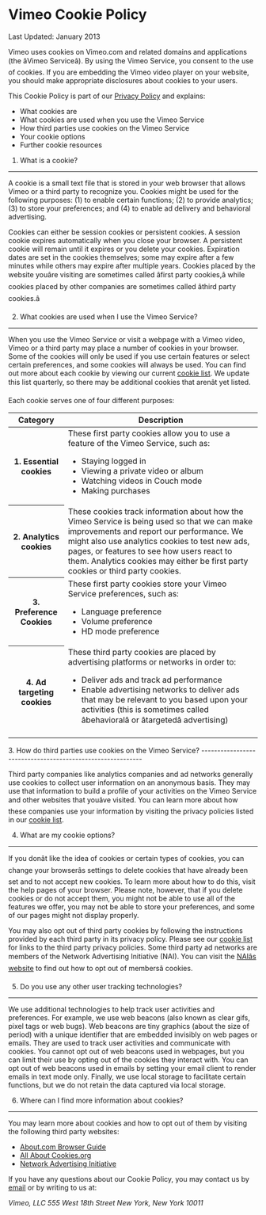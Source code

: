 Vimeo Cookie Policy
===================

Last Updated: January 2013

 Vimeo uses cookies on Vimeo.com and related domains and applications (the â&#128;&#156;Vimeo Serviceâ&#128;&#157;). By using the Vimeo Service, you consent to the use of cookies. If you are embedding the Vimeo video player on your website, you should make appropriate disclosures about cookies to your users.

 This Cookie Policy is part of our [Privacy Policy](/privacy) and explains:

- What cookies are
- What cookies are used when you use the Vimeo Service
- How third parties use cookies on the Vimeo Service
- Your cookie options
- Further cookie resources

1. What is a cookie? 
---------------------

 A cookie is a small text file that is stored in your web browser that allows Vimeo or a third party to recognize you. Cookies might be used for the following purposes: (1) to enable certain functions; (2) to provide analytics; (3) to store your preferences; and (4) to enable ad delivery and behavioral advertising.

 Cookies can either be session cookies or persistent cookies. A session cookie expires automatically when you close your browser. A persistent cookie will remain until it expires or you delete your cookies. Expiration dates are set in the cookies themselves; some may expire after a few minutes while others may expire after multiple years. Cookies placed by the website youâ&#128;&#153;re visiting are sometimes called â&#128;&#156;first party cookies,â&#128;&#157; while cookies placed by other companies are sometimes called â&#128;&#156;third party cookies.â&#128;&#157;

2. What cookies are used when I use the Vimeo Service?
------------------------------------------------------

 When you use the Vimeo Service or visit a webpage with a Vimeo video, Vimeo or a third party may place a number of cookies in your browser. Some of the cookies will only be used if you use certain features or select certain preferences, and some cookies will always be used. You can find out more about each cookie by viewing our current [cookie list](/cookie_list). We update this list quarterly, so there may be additional cookies that arenâ&#128;&#153;t yet listed.

 Each cookie serves one of four different purposes:

 <table class="data"><thead><tr><th> Category </th> <th> Description </th> </tr></thead><tbody><tr><th> 1. Essential cookies </th> <td>These first party cookies allow you to use a feature of the Vimeo Service, such as:

- Staying logged in
- Viewing a private video or album
- Watching videos in Couch mode
- Making purchases
 
</td> </tr><tr><th> 2. Analytics cookies </th> <td> These cookies track information about how the Vimeo Service is being used so that we can make improvements and report our performance. We might also use analytics cookies to test new ads, pages, or features to see how users react to them. Analytics cookies may either be first party cookies or third party cookies. </td> </tr><tr><th> 3. Preference Cookies </th> <td>These first party cookies store your Vimeo Service preferences, such as:

- Language preference
- Volume preference
- HD mode preference
 
</td> </tr><tr><th> 4. Ad targeting cookies </th> <td>These third party cookies are placed by advertising platforms or networks in order to:

- Deliver ads and track ad performance
- Enable advertising networks to deliver ads that may be relevant to you based upon your activities (this is sometimes called â&#128;&#156;behavioralâ&#128;&#157; or â&#128;&#156;targetedâ&#128;&#157; advertising)
 
</td></tr></tbody></table> 3. How do third parties use cookies on the Vimeo Service? 
-----------------------------------------------------------

 Third party companies like analytics companies and ad networks generally use cookies to collect user information on an anonymous basis. They may use that information to build a profile of your activities on the Vimeo Service and other websites that youâ&#128;&#153;ve visited. You can learn more about how these companies use your information by visiting the privacy policies listed in our [cookie list](/cookie_list).

 4. What are my cookie options? 
--------------------------------

 If you donâ&#128;&#153;t like the idea of cookies or certain types of cookies, you can change your browserâ&#128;&#153;s settings to delete cookies that have already been set and to not accept new cookies. To learn more about how to do this, visit the help pages of your browser. Please note, however, that if you delete cookies or do not accept them, you might not be able to use all of the features we offer, you may not be able to store your preferences, and some of our pages might not display properly.

 You may also opt out of third party cookies by following the instructions provided by each third party in its privacy policy. Please see our [cookie list](/cookie_list) for links to the third party privacy policies. Some third party ad networks are members of the Network Advertising Initiative (NAI). You can visit the [NAIâ&#128;&#153;s website](http://www.networkadvertising.org) to find out how to opt out of membersâ&#128;&#153; cookies.

 5. Do you use any other user tracking technologies? 
-----------------------------------------------------

 We use additional technologies to help track user activities and preferences. For example, we use web beacons (also known as clear gifs, pixel tags or web bugs). Web beacons are tiny graphics (about the size of period) with a unique identifier that are embedded invisibly on web pages or emails. They are used to track user activities and communicate with cookies. You cannot opt out of web beacons used in webpages, but you can limit their use by opting out of the cookies they interact with. You can opt out of web beacons used in emails by setting your email client to render emails in text mode only. Finally, we use local storage to facilitate certain functions, but we do not retain the data captured via local storage.

 6. Where can I find more information about cookies? 
-----------------------------------------------------

 You may learn more about cookies and how to opt out of them by visiting the following third party websites:

- [About.com Browser Guide](http://browsers.about.com/od/faq/tp/delete-cookies.htm)
- [All About Cookies.org](http://allaboutcookies.org)
- [Network Advertising Initiative](http://www.networkadvertising.org/)

 If you have any questions about our Cookie Policy, you may contact us by [email](mailto:privacy@vimeo.com) or by writing to us at:

 <address> Vimeo, LLC  
 555 West 18th Street  
 New York, New York 10011 </address>